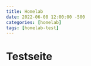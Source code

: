 ```yaml
---
title: Homelab
date: 2022-06-08 12:00:00 -500
categories: [homelab]
tags: [homelab-test]
---
```


# Testseite